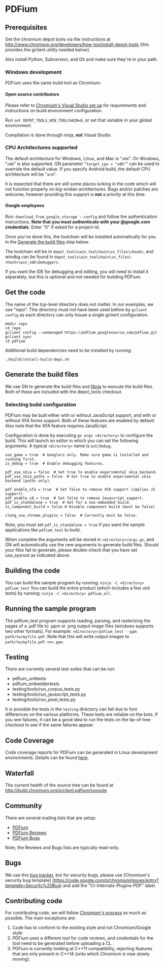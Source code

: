 # PDFium

## Prerequisites



Get the chromium depot tools via the instructions at
http://www.chromium.org/developers/how-tos/install-depot-tools (this provides
the gclient utility needed below).

Also install Python, Subversion, and Git and make sure      they're in your path.


### Windows development

PDFium uses the same build tool as Chromium:

#### Open source contributors
Please refer to [Chromium's Visual Studio set up](https://chromium.googlesource.com/chromium/src/+/master/docs/windows_build_instructions.md#visual-studio)
for requirements and instructions on build environment configuration.

Run `set DEPOT_TOOLS_WIN_TOOLCHAIN=0`, or set that variable in your global
environment.

Compilation is done through ninja, **not** Visual Studio.

### CPU Architectures supported

The default architecture for Windows, Linux, and Mac is "`x64`". On Windows,
"`x86`" is also supported. GN parameter "`target_cpu = "x86"`" can be used to
override the default value. If you specify Android build, the default CPU
architecture will be "`arm`".

It is expected that there are still some places lurking in the code which will
not function properly on big-endian architectures. Bugs and/or patches are
welcome, however providing this support is **not** a priority at this time.

#### Google employees

Run: `download_from_google_storage --config` and follow the
authentication instructions. **Note that you must authenticate with your
@google.com credentials**. Enter "0" if asked for a project-id.

Once you've done this, the toolchain will be installed automatically for
you in the [Generate the build files](#GenBuild) step below.

The toolchain will be in `depot_tools\win_toolchain\vs_files\<hash>`, and windbg
can be found in `depot_tools\win_toolchain\vs_files\<hash>\win_sdk\Debuggers`.

If you want the IDE for debugging and editing, you will need to install
it separately, but this is optional and not needed for building PDFium.

## Get the code

The name of the top-level directory does not matter. In our examples, we use
"repo". This directory must not have been used before by `gclient config` as
each directory can only house a single gclient configuration.

```
mkdir repo
cd repo
gclient config --unmanaged https://pdfium.googlesource.com/pdfium.git
gclient sync
cd pdfium
```

Additional build dependencies need to be installed by running:

```
./build/install-build-deps.sh
```

## Generate the build files

We use GN to generate the build files and
[Ninja](http://martine.github.io/ninja/)
to execute the build files.  Both of these are included with the
depot\_tools checkout.

### Selecting build configuration

PDFium may be built either with or without JavaScript support, and with
or without XFA forms support.  Both of these features are enabled by
default. Also note that the XFA feature requires JavaScript.

Configuration is done by executing `gn args <directory>` to configure the build.
This will launch an editor in which you can set the following arguments.
A typical `<directory>` name is `out/Debug`.

```
use_goma = true  # Googlers only. Make sure goma is installed and running first.
is_debug = true  # Enable debugging features.

pdf_use_skia = false  # Set true to enable experimental skia backend.
pdf_use_skia_paths = false  # Set true to enable experimental skia backend (paths only).

pdf_enable_xfa = true  # Set false to remove XFA support (implies JS support).
pdf_enable_v8 = true  # Set false to remove Javascript support.
pdf_is_standalone = true  # Set for a non-embedded build.
is_component_build = false # Disable component build (must be false)

clang_use_chrome_plugins = false  # Currently must be false.
```

Note, you must set `pdf_is_standalone = true` if you want the sample
applications like `pdfium_test` to build.

When complete the arguments will be stored in `<directory>/args.gn`, and
GN will automatically use the new arguments to generate build files.
Should your files fail to generate, please double-check that you have set
use\_sysroot as indicated above.

## Building the code

You can build the sample program by running: `ninja -C <directory> pdfium_test`
You can build the entire product (which includes a few unit tests) by running:
`ninja -C <directory> pdfium_all`.

## Running the sample program

The pdfium\_test program supports reading, parsing, and rasterizing the pages of
a .pdf file to .ppm or .png output image files (windows supports two other
formats). For example: `<directory>/pdfium_test --ppm path/to/myfile.pdf`. Note
that this will write output images to `path/to/myfile.pdf.<n>.ppm`.

## Testing

There are currently several test suites that can be run:

 * pdfium\_unittests
 * pdfium\_embeddertests
 * testing/tools/run\_corpus\_tests.py
 * testing/tools/run\_javascript\_tests.py
 * testing/tools/run\_pixel\_tests.py

It is possible the tests in the `testing` directory can fail due to font
differences on the various platforms. These tests are reliable on the bots. If
you see failures, it can be a good idea to run the tests on the tip-of-tree
checkout to see if the same failures appear.

## Code Coverage

Code coverage reports for PDFium can be generated in Linux development
environments. Details can be found [here](/docs/code-coverage.md).

## Waterfall

The current health of the source tree can be found at
http://build.chromium.org/p/client.pdfium/console

## Community

There are several mailing lists that are setup:

 * [PDFium](https://groups.google.com/forum/#!forum/pdfium)
 * [PDFium Reviews](https://groups.google.com/forum/#!forum/pdfium-reviews)
 * [PDFium Bugs](https://groups.google.com/forum/#!forum/pdfium-bugs)

Note, the Reviews and Bugs lists are typically read-only.

## Bugs

 We use this
[bug tracker](https://code.google.com/p/pdfium/issues/list), but for security
bugs, please use [Chromium's security bug template]
(https://code.google.com/p/chromium/issues/entry?template=Security%20Bug)
and add the "Cr-Internals-Plugins-PDF" label.

## Contributing code

For contributing code, we will follow
[Chromium's process](http://dev.chromium.org/developers/contributing-code)
as much as possible. The main exceptions are:

1. Code has to conform to the existing style and not Chromium/Google style.
2. PDFium uses a different tool for code reviews, and credentials for
the tool need to be generated before uploading a CL.
3. PDFium is currently holding at C++11 compatibility, rejecting features that
are only present in C++14 (onto which Chromium is now slowly moving).
